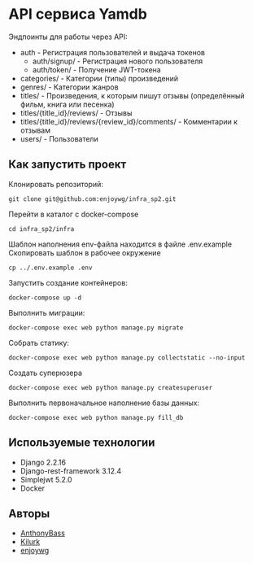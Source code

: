 # API сервиса Yamdb

Эндпоинты для работы через API:

- auth - Регистрация пользователей и выдача токенов
  - auth/signup/ - Регистрация нового пользователя
  - auth/token/ - Получение JWT-токена
- categories/ - Категории (типы) произведений
- genres/ - Категории жанров
- titles/ - Произведения, к которым пишут отзывы (определённый фильм, книга
или песенка)
- titles/{title_id}/reviews/ - Отзывы
- titles/{title_id}/reviews/{review_id}/comments/ - Комментарии к отзывам
- users/ - Пользователи


## Как запустить проект
Клонировать репозиторий:
```
git clone git@github.com:enjoywg/infra_sp2.git
```

Перейти в каталог с docker-compose 
```
cd infra_sp2/infra
```

Шаблон наполнения env-файла находится в файле .env.example
Скопировать шаблон в рабочее окружение
```
cp ../.env.example .env
```

Запустить создание контейнеров:
```
docker-compose up -d
```

Выполнить миграции:
```
docker-compose exec web python manage.py migrate
```

Собрать статику:
```
docker-compose exec web python manage.py collectstatic --no-input
```

Создать суперюзера
```
docker-compose exec web python manage.py createsuperuser
```

Выполнить первоначальное наполнение базы данных:
```
docker-compose exec web python manage.py fill_db
```


## Используемые технологии
- Django 2.2.16
- Django-rest-framework 3.12.4
- Simplejwt 5.2.0
- Docker


## Авторы
- [AnthonyBass](https://github.com/AnthonyBass)
- [Kilurk](https://github.com/Kilurk)
- [enjoywg](https://github.com/enjoywg)
